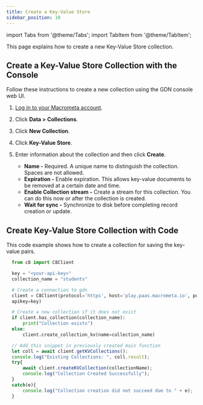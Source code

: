 ```yaml
---
title: Create a Key-Value Store
sidebar_position: 10
---
```


import Tabs from '@theme/Tabs';
import TabItem from '@theme/TabItem';

This page explains how to create a new Key-Value Store collection.

## Create a Key-Value Store Collection with the Console

Follow these instructions to create a new collection using the GDN console web UI.

1. [Log in to your Macrometa account](https://auth-play.macrometa.io/).
1. Click **Data > Collections**.
1. Click **New Collection**.
1. Click **Key-Value Store**.
1. Enter information about the collection and then click **Create**.

   - **Name -** Required. A unique name to distinguish the collection. Spaces are not allowed.
   - **Expiration -** Enable expiration. This allows key-value documents to be removed at a certain date and time.
   - **Enable Collection stream -** Create a stream for this collection. You can do this now or after the collection is created.
   - **Wait for sync -** Synchronize to disk before completing record creation or update.

## Create Key-Value Store Collection with Code

This code example shows how to create a collection for saving the key-value pairs.

<Tabs groupId="operating-systems">
<TabItem value="py" label="Python">

```py
  from c8 import C8Client

  key = "<your-api-key>"
  collection_name = "students"

  # Create a connection to gdn
  client = C8Client(protocol='https', host='play.paas.macrometa.io', port=443,
  apikey=key)

  # Create a new collection if it does not exist
  if client.has_collection(collection_name):
      print("Collection exists")
  else:
      client.create_collection_kv(name=collection_name)
```

</TabItem>
<TabItem value="js" label="Javascript">

```js
  // Add this snippet in previously created main function
  let coll = await client.getKVCollections();
  console.log("Existing Collections: ", coll.result);
  try{
      await client.createKVCollection(collectionName);
      console.log("Collection Created Successfully");
  }
  catch(e){
      console.log("Collection creation did not succeed due to " + e);
  }
```

</TabItem>
</Tabs>